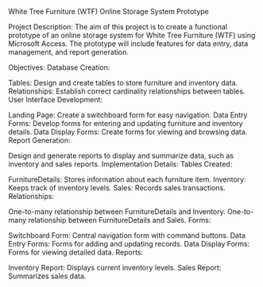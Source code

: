 White Tree Furniture (WTF) Online Storage System Prototype

Project Description:
The aim of this project is to create a functional prototype of an online storage system for White Tree Furniture (WTF) using Microsoft Access. The prototype will include features for data entry, data management, and report generation.

Objectives:
Database Creation:

Tables: Design and create tables to store furniture and inventory data.
Relationships: Establish correct cardinality relationships between tables.
User Interface Development:

Landing Page: Create a switchboard form for easy navigation.
Data Entry Forms: Develop forms for entering and updating furniture and inventory details.
Data Display Forms: Create forms for viewing and browsing data.
Report Generation:

Design and generate reports to display and summarize data, such as inventory and sales reports.
Implementation Details:
Tables Created:

FurnitureDetails: Stores information about each furniture item.
Inventory: Keeps track of inventory levels.
Sales: Records sales transactions.
Relationships:

One-to-many relationship between FurnitureDetails and Inventory.
One-to-many relationship between FurnitureDetails and Sales.
Forms:

Switchboard Form: Central navigation form with command buttons.
Data Entry Forms: Forms for adding and updating records.
Data Display Forms: Forms for viewing detailed data.
Reports:

Inventory Report: Displays current inventory levels.
Sales Report: Summarizes sales data.
